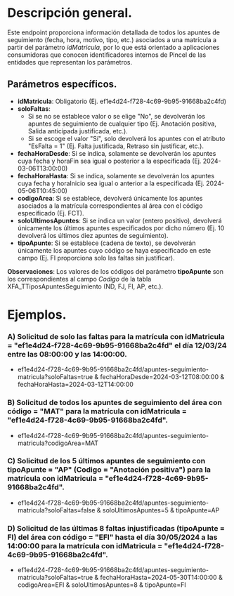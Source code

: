 # Descripción general.

Este endpoint proporciona información detallada de todos los apuntes de seguimiento (fecha, hora, motivo, tipo, etc.) asociados a una matrícula a partir del parámetro *idMatricula*, por lo que está orientado a aplicaciones consumidoras que conocen identificadores internos de Pincel de las entidades que representan los parámetros.  

## Parámetros específicos.

* **idMatricula**: Obligatorio (Ej. ef1e4d24-f728-4c69-9b95-91668ba2c4fd)
* **soloFaltas**:
  * Si se no se establece valor o se elige "No", se devolverán los apuntes de seguimiento de cualquier tipo (Ej. Anotación positiva, Salida anticipada justificada, etc.).
  * Si se escoge el valor "Sí", solo devolverá los apuntes con el atributo "EsFalta = 1" (Ej. Falta justificada, Retraso sin justificar, etc.).
* **fechaHoraDesde**: Si se indica, solamente se devolverán los apuntes cuya fecha y horaFin sea igual o posterior a la especificada (Ej. 2024-03-06T13:00:00)
* **fechaHoraHasta**: Si se indica, solamente se devolverán los apuntes cuya fecha y horaInicio sea igual o anterior a la especificada (Ej. 2024-05-06T10:45:00)
* **codigoArea**: Si se establece, devolverá únicamente los apuntes asociados a la matrícula correspondientes al área con el código especificado (Ej. FCT).
* **soloUltimosApuntes**: Si se indica un valor (entero positivo), devolverá únicamente los últimos apuntes especificados por dicho número (Ej. 10 devolverá los últimos diez apuntes de seguimiento).
* **tipoApunte**: Si se establece (cadena de texto), se devolverán únicamente los apuntes cuyo código se haya especificado en este campo (Ej. FI proporciona solo las faltas sin justificar).

**Observaciones**:
Los valores de los códigos del parámetro **tipoApunte** son los correspondientes al campo *Codigo* de la tabla XFA_TTiposApuntesSeguimiento (ND, FJ, FI, AP, etc.).

# Ejemplos.
### A) Solicitud de solo las faltas para la matrícula con idMatricula = "ef1e4d24-f728-4c69-9b95-91668ba2c4fd" el día 12/03/24 entre las 08:00:00 y las 14:00:00.
* ef1e4d24-f728-4c69-9b95-91668ba2c4fd/apuntes-seguimiento-matricula?soloFaltas=true & fechaHoraDesde=2024-03-12T08:00:00 & fechaHoraHasta=2024-03-12T14:00:00

### B) Solicitud de todos los apuntes de seguimiento del área con código = "MAT" para la matrícula con idMatricula = "ef1e4d24-f728-4c69-9b95-91668ba2c4fd".
* ef1e4d24-f728-4c69-9b95-91668ba2c4fd/apuntes-seguimiento-matricula?codigoArea=MAT

### C) Solicitud de los 5 últimos apuntes de seguimiento con tipoApunte = "AP" (Codigo = "Anotación positiva") para la matrícula con idMatricula = "ef1e4d24-f728-4c69-9b95-91668ba2c4fd".
* ef1e4d24-f728-4c69-9b95-91668ba2c4fd/apuntes-seguimiento-matricula?soloFaltas=false & soloUltimosApuntes=5 & tipoApunte=AP

### D) Solicitud de las últimas 8 faltas injustificadas (tipoApunte = FI) del área con código = "EFI" hasta el día 30/05/2024 a las 14:00:00 para la matrícula con idMatricula = "ef1e4d24-f728-4c69-9b95-91668ba2c4fd".
* ef1e4d24-f728-4c69-9b95-91668ba2c4fd/apuntes-seguimiento-matricula?soloFaltas=true & fechaHoraHasta=2024-05-30T14:00:00 & codigoArea=EFI & soloUltimosApuntes=8 & tipoApunte=FI
